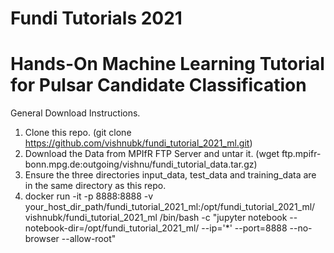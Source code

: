 # Fundi Tutorials 2021
# Hands-On Machine Learning Tutorial for Pulsar Candidate Classification

General Download Instructions.

1. Clone this repo. (git clone https://github.com/vishnubk/fundi_tutorial_2021_ml.git)
2. Download the Data from MPIfR FTP Server and untar it. (wget ftp.mpifr-bonn.mpg.de:outgoing/vishnu/fundi_tutorial_data.tar.gz)
3. Ensure the three directories input_data, test_data and training_data are in the same directory as this repo.
4. docker run -it -p 8888:8888 -v your_host_dir_path/fundi_tutorial_2021_ml:/opt/fundi_tutorial_2021_ml/ vishnubk/fundi_tutorial_2021_ml /bin/bash -c "jupyter notebook --notebook-dir=/opt/fundi_tutorial_2021_ml/ --ip='*' --port=8888 --no-browser --allow-root"
